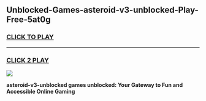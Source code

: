 
## Unblocked-Games-asteroid-v3-unblocked-Play-Free-5at0g
<h3>
<a href="https://premium76.site?title=asteroid-v3-unblocked&ref=19M">CLICK TO PLAY</a></h3>
<hr>

<h3>
<a href="https://premium76.site?title=asteroid-v3-unblocked&ref=19M">CLICK 2 PLAY</a>
  
</h3>

<a href="https://premium76.site?title=asteroid-v3-unblocked&ref=19M"><img src="https://clearcache.store/games.png"></a>


**asteroid-v3-unblocked games unblocked: Your Gateway to Fun and Accessible Online Gaming**
